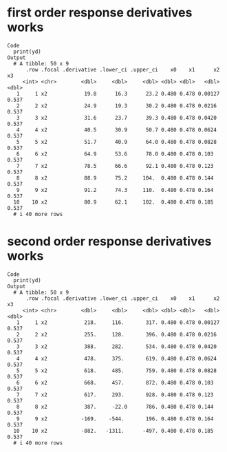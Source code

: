 # first order response derivatives works

    Code
      print(yd)
    Output
      # A tibble: 50 x 9
          .row .focal .derivative .lower_ci .upper_ci    x0    x1      x2    x3
         <int> <chr>        <dbl>     <dbl>     <dbl> <dbl> <dbl>   <dbl> <dbl>
       1     1 x2            19.8      16.3      23.2 0.480 0.478 0.00127 0.537
       2     2 x2            24.9      19.3      30.2 0.480 0.478 0.0216  0.537
       3     3 x2            31.6      23.7      39.3 0.480 0.478 0.0420  0.537
       4     4 x2            40.5      30.9      50.7 0.480 0.478 0.0624  0.537
       5     5 x2            51.7      40.9      64.0 0.480 0.478 0.0828  0.537
       6     6 x2            64.9      53.6      78.0 0.480 0.478 0.103   0.537
       7     7 x2            78.5      66.6      92.1 0.480 0.478 0.123   0.537
       8     8 x2            88.9      75.2     104.  0.480 0.478 0.144   0.537
       9     9 x2            91.2      74.3     110.  0.480 0.478 0.164   0.537
      10    10 x2            80.9      62.1     102.  0.480 0.478 0.185   0.537
      # i 40 more rows

# second order response derivatives works

    Code
      print(yd)
    Output
      # A tibble: 50 x 9
          .row .focal .derivative .lower_ci .upper_ci    x0    x1      x2    x3
         <int> <chr>        <dbl>     <dbl>     <dbl> <dbl> <dbl>   <dbl> <dbl>
       1     1 x2            218.     116.       317. 0.480 0.478 0.00127 0.537
       2     2 x2            255.     128.       396. 0.480 0.478 0.0216  0.537
       3     3 x2            388.     282.       534. 0.480 0.478 0.0420  0.537
       4     4 x2            478.     375.       619. 0.480 0.478 0.0624  0.537
       5     5 x2            618.     485.       759. 0.480 0.478 0.0828  0.537
       6     6 x2            668.     457.       872. 0.480 0.478 0.103   0.537
       7     7 x2            617.     293.       928. 0.480 0.478 0.123   0.537
       8     8 x2            387.     -22.0      786. 0.480 0.478 0.144   0.537
       9     9 x2           -169.    -544.       196. 0.480 0.478 0.164   0.537
      10    10 x2           -882.   -1311.      -497. 0.480 0.478 0.185   0.537
      # i 40 more rows

